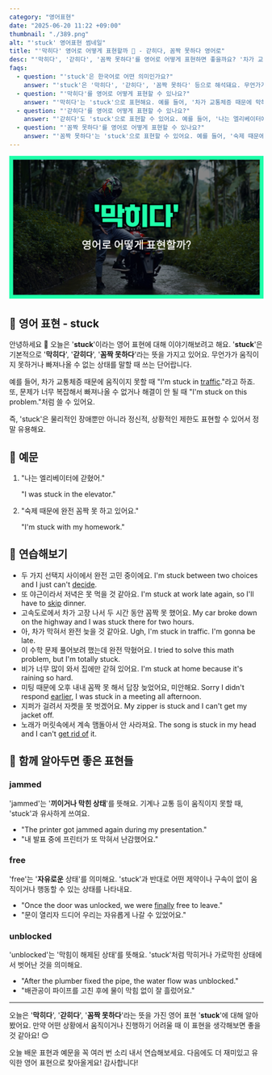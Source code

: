 ```yaml
---
category: "영어표현"
date: "2025-06-20 11:22 +09:00"
thumbnail: "./389.png"
alt: "'stuck' 영어표현 썸네일"
title: "'막히다' 영어로 어떻게 표현할까 🛑 - 갇히다, 꼼짝 못하다 영어로"
desc: "'막히다', '갇히다', '꼼짝 못하다'를 영어로 어떻게 표현하면 좋을까요? '차가 교통체증 때문에 막혀서 움직이지 못해요.', '엘리베이터에 갇혔어요.' 등을 영어로 표현하는 법을 배워봅시다. 다양한 예문을 통해서 연습하고 본인의 표현으로 만들어 보세요."
faqs:
  - question: "'stuck'은 한국어로 어떤 의미인가요?"
    answer: "'stuck'은 '막히다', '갇히다', '꼼짝 못하다' 등으로 해석돼요. 무언가가 움직이지 못하거나 빠져나올 수 없는 상태를 뜻해요."
  - question: "'막히다'를 영어로 어떻게 표현할 수 있나요?"
    answer: "'막히다'는 'stuck'으로 표현해요. 예를 들어, '차가 교통체증 때문에 막혀서 움직이지 못해요.'는 'I'm stuck in traffic.'이라고 말해요."
  - question: "'갇히다'를 영어로 어떻게 표현할 수 있나요?"
    answer: "'갇히다'도 'stuck'으로 표현할 수 있어요. 예를 들어, '나는 엘리베이터에 갇혔어.'는 'I was stuck in the elevator.'라고 해요."
  - question: "'꼼짝 못하다'를 영어로 어떻게 표현할 수 있나요?"
    answer: "'꼼짝 못하다'는 'stuck'으로 표현할 수 있어요. 예를 들어, '숙제 때문에 완전 꼼짝 못 하고 있어요.'는 'I'm stuck with my homework.'라고 말해요."
---
```


!['stuck' 영어표현](./389.png)

## 🌟 영어 표현 - stuck

안녕하세요 👋 오늘은 '**stuck**'이라는 영어 표현에 대해 이야기해보려고 해요. '**stuck**'은 기본적으로 '**막히다**', '**갇히다**', '**꼼짝 못하다**'라는 뜻을 가지고 있어요. 무언가가 움직이지 못하거나 빠져나올 수 없는 상태를 말할 때 쓰는 단어랍니다.

예를 들어, 차가 교통체증 때문에 움직이지 못할 때 "I'm stuck in [traffic](/blog/in-english/384.traffic/)."라고 하죠. 또, 문제가 너무 복잡해서 빠져나올 수 없거나 해결이 안 될 때 "I'm stuck on this problem."처럼 쓸 수 있어요.

즉, 'stuck'은 물리적인 장애뿐만 아니라 정신적, 상황적인 제한도 표현할 수 있어서 정말 유용해요.

## 📖 예문

1. "나는 엘리베이터에 갇혔어."

   "I was stuck in the elevator."

2. "숙제 때문에 완전 꼼짝 못 하고 있어요."

   "I'm stuck with my homework."

## 💬 연습해보기

<ul data-interactive-list>

  <li data-interactive-item>
    <span data-toggler>두 가지 선택지 사이에서 완전 고민 중이에요.</span>
    <span data-answer>I'm stuck between two choices and I just can't <a href="/blog/in-english/062.decide-to/">decide</a>.</span>
  </li>

  <li data-interactive-item>
    <span data-toggler>또 야근이라서 저녁은 못 먹을 것 같아요.</span>
    <span data-answer>I'm stuck at work late again, so I'll have to <a href="/blog/in-english/369.skip/">skip</a> dinner.</span>
  </li>

  <li data-interactive-item>
    <span data-toggler>고속도로에서 차가 고장 나서 두 시간 동안 꼼짝 못 했어요.</span>
    <span data-answer>My car broke down on the highway and I was stuck there for two hours.</span>
  </li>

  <li data-interactive-item>
    <span data-toggler>아, 차가 막혀서 완전 늦을 것 같아요.</span>
    <span data-answer>Ugh, I'm stuck in traffic. I'm gonna be late.</span>
  </li>

  <li data-interactive-item>
    <span data-toggler>이 수학 문제 풀어보려 했는데 완전 막혔어요.</span>
    <span data-answer>I tried to solve this math problem, but I'm totally stuck.</span>
  </li>

  <li data-interactive-item>
    <span data-toggler>비가 너무 많이 와서 집에만 갇혀 있어요.</span>
    <span data-answer>I'm stuck at home because it's raining so hard.</span>
  </li>

  <li data-interactive-item>
    <span data-toggler>미팅 때문에 오후 내내 꼼짝 못 해서 답장 늦었어요, 미안해요.</span>
    <span data-answer>Sorry I didn't respond <a href="/blog/in-english/397.earlier/">earlier</a>, I was stuck in a meeting all afternoon.</span>
  </li>

  <li data-interactive-item>
    <span data-toggler>지퍼가 걸려서 자켓을 못 벗겠어요.</span>
    <span data-answer>My zipper is stuck and I can't get my jacket off.</span>
  </li>

  <li data-interactive-item>
    <span data-toggler>노래가 머릿속에서 계속 맴돌아서 안 사라져요.</span>
    <span data-answer>The song is stuck in my head and I can't <a href="/blog/in-english/398.get-rid-of/">get rid of</a> it.</span>
  </li>

</ul>

## 🤝 함께 알아두면 좋은 표현들

### jammed

'jammed'는 '**끼이거나 막힌 상태**'를 뜻해요. 기계나 교통 등이 움직이지 못할 때, 'stuck'과 유사하게 쓰여요.

- "The printer got jammed again during my presentation."
- "내 발표 중에 프린터가 또 막혀서 난감했어요."

### free

'free'는 '**자유로운** 상태'를 의미해요. 'stuck'과 반대로 어떤 제약이나 구속이 없이 움직이거나 행동할 수 있는 상태를 나타내요.

- "Once the door was unlocked, we were <a href="/blog/in-english/182.finally/">finally</a> free to leave."
- "문이 열리자 드디어 우리는 자유롭게 나갈 수 있었어요."

### unblocked

'unblocked'는 '막힘이 해제된 상태'를 뜻해요. 'stuck'처럼 막히거나 가로막힌 상태에서 벗어난 것을 의미해요.

- "After the plumber fixed the pipe, the water flow was unblocked."
- "배관공이 파이프를 고친 후에 물이 막힘 없이 잘 흘렀어요."

---

오늘은 '**막히다**', '**갇히다**', '**꼼짝 못하다**'라는 뜻을 가진 영어 표현 '**stuck**'에 대해 알아봤어요. 만약 어떤 상황에서 움직이거나 진행하기 어려울 때 이 표현을 생각해보면 좋을 것 같아요! 😊

오늘 배운 표현과 예문을 꼭 여러 번 소리 내서 연습해보세요. 다음에도 더 재미있고 유익한 영어 표현으로 찾아올게요! 감사합니다!
